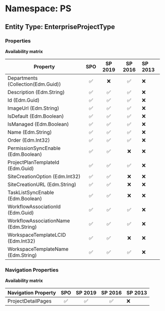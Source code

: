 # Namespace: PS

## Entity Type: EnterpriseProjectType

### Properties

**Availability matrix**

Property | SPO | SP 2019 | SP 2016 | SP 2013
----------|:---:|:-------:|:-------:|:-------
Departments (Collection(Edm.Guid)) | ✅ | ❌ | ✅ | ❌
Description (Edm.String) | ✅ | ✅ | ✅ | ❌
Id (Edm.Guid) | ✅ | ✅ | ✅ | ❌
ImageUrl (Edm.String) | ✅ | ✅ | ✅ | ❌
IsDefault (Edm.Boolean) | ✅ | ✅ | ✅ | ❌
IsManaged (Edm.Boolean) | ✅ | ✅ | ✅ | ❌
Name (Edm.String) | ✅ | ✅ | ✅ | ❌
Order (Edm.Int32) | ✅ | ✅ | ✅ | ❌
PermissionSyncEnable (Edm.Boolean) | ✅ | ✅ | ❌ | ❌
ProjectPlanTemplateId (Edm.Guid) | ✅ | ✅ | ✅ | ❌
SiteCreationOption (Edm.Int32) | ✅ | ✅ | ❌ | ❌
SiteCreationURL (Edm.String) | ✅ | ✅ | ❌ | ❌
TaskListSyncEnable (Edm.Boolean) | ✅ | ✅ | ❌ | ❌
WorkflowAssociationId (Edm.Guid) | ✅ | ✅ | ✅ | ❌
WorkflowAssociationName (Edm.String) | ✅ | ✅ | ✅ | ❌
WorkspaceTemplateLCID (Edm.Int32) | ✅ | ✅ | ❌ | ❌
WorkspaceTemplateName (Edm.String) | ✅ | ✅ | ✅ | ❌

### Navigation Properties

**Availability matrix**

Navigation Property | SPO | SP 2019 | SP 2016 | SP 2013
----------|:---:|:-------:|:-------:|:-------
ProjectDetailPages | ✅ | ✅ | ✅ | ❌
